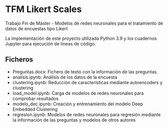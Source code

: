 # TFM Likert Scales
Trabajo Fin de Máster - Modelos de redes neuronales para el tratamiento de datos de encuestas tipo Likert

La implementación de este proyecto utilizada Python 3.9 y los cuadernos Jupyter para ejecución de líneas de código.

## Ficheros

* Preguntas.docx: Fichero de texto con la información de las preguntas.
* analisis.ipynb: Análisis de los datos de la encuesta
* clustering.ipynb: Reducción de características mediante autoencoders y clustering
* load_model.ipynb: Carga de modelos de redes neuronales para comprobar resultados
* modelo_dec.ipynb: Creación y entrenamiento del modelo Deep Embedded Clustering
* regresion.ipynb: Modelos de redes neuronales para regresión mediante la información de las preguntas y modelos de otros autores
